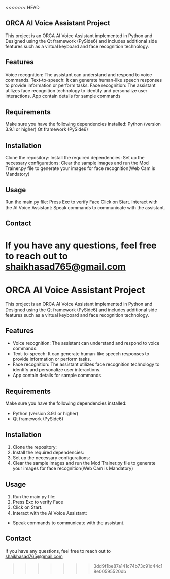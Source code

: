<<<<<<< HEAD
## ORCA AI Voice Assistant Project
This project is an ORCA AI Voice Assistant implemented in Python and Designed using the Qt framework (PySide6) and includes additional side features such as a virtual keyboard and face recognition technology.

## Features
Voice recognition: The assistant can understand and respond to voice commands.
Text-to-speech: It can generate human-like speech responses to provide information or perform tasks.
Face recognition: The assistant utilizes face recognition technology to identify and personalize user interactions.
App contain details for sample commands

## Requirements
Make sure you have the following dependencies installed:
Python (version 3.9.1 or higher)
Qt framework (PySide6)

## Installation
Clone the repository:
Install the required dependencies:
Set up the necessary configurations:
Clear the sample images and run the Mod Trainer.py file to generate your images for face recognition(Web Cam is Mandatory)

## Usage
Run the main.py file:
Press Exc to verify Face
Click on Start.
Interact with the AI Voice Assistant:
Speak commands to communicate with the assistant.

## Contact
If you have any questions, feel free to reach out to shaikhasad765@gmail.com
=======
# ORCA AI Voice Assistant Project

This project is an ORCA AI Voice Assistant implemented in Python and Designed using the Qt framework (PySide6) and includes additional side features such as a virtual keyboard and face recognition technology.

## Features

- Voice recognition: The assistant can understand and respond to voice commands.
- Text-to-speech: It can generate human-like speech responses to provide information or perform tasks.
- Face recognition: The assistant utilizes face recognition technology to identify and personalize user interactions.
- App contain details for sample commands

## Requirements

Make sure you have the following dependencies installed:

- Python (version 3.9.1 or higher)
- Qt framework (PySide6)

## Installation

1. Clone the repository:
2. Install the required dependencies:
3. Set up the necessary configurations:
4. Clear the sample images and run the Mod Trainer.py file to generate your images for face recognition(Web Cam is Mandatory)

## Usage

1. Run the main.py file:
2. Press Exc to verify Face
3. Click on Start.
4. Interact with the AI Voice Assistant:

- Speak commands to communicate with the assistant.

## Contact

If you have any questions, feel free to reach out to shaikhasad765@gmail.com


>>>>>>> 3dd9f1be87a141c74b73c91d44c18e00595520db
